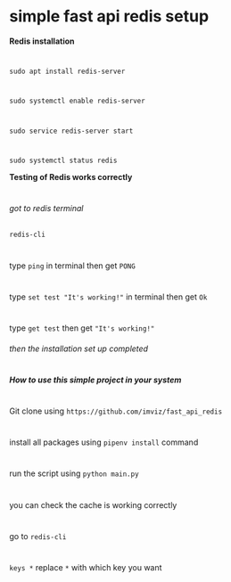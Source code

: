 # simple fast api redis setup
**Redis installation**
#
`sudo apt install redis-server`
#
`sudo systemctl enable redis-server`
#
`sudo service redis-server start`
#
`sudo systemctl status redis`

**Testing of Redis works correctly**
#
###### got to redis terminal
`redis-cli`
#
type `ping` in terminal  then get `PONG`
#
type `set test "It's working!"` in terminal then get `Ok` 
#
type `get test` then get `"It's working!"`
###### then the installation set up completed
#
#
***How to use this simple project in your system***
#
Git clone using `https://github.com/imviz/fast_api_redis`
#
install all packages using `pipenv install` command
#
 run the script using `python main.py`
#
you can check the cache is working correctly 
# 
 go to `redis-cli`
#
`keys *` replace `*` with which key you want
#
